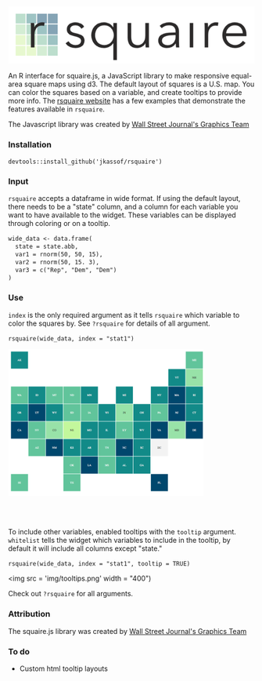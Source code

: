 
<p align="center">
  <img src="img/rsquarelogo.png">
</p>

An R interface for squaire.js, a JavaScript library to make responsive equal-area square maps using d3. The default layout of squares is a U.S. map. You can color the squares based on a variable, and create tooltips to provide more info. The [rsquaire website](http://jkassof.com/rsquaire) has a few examples that demonstrate the features available in `rsquaire`.

The Javascript library was created by [Wall Street Journal's Graphics Team](https://github.com/WSJ)

### Installation

```
devtools::install_github('jkassof/rsquaire')
```

### Input

`rsquaire` accepts a dataframe in wide format. If using the default layout, there needs to be a "state" column, and a column for each variable you want to have available to the widget. These variables can be displayed through coloring or on a tooltip.

```
wide_data <- data.frame(
  state = state.abb,
  var1 = rnorm(50, 50, 15),
  var2 = rnorm(50, 15. 3),
  var3 = c("Rep", "Dem", "Dem")
)

```


### Use


`index` is the only required argument as it tells `rsquaire` which variable to color the squares by. See `?rsquaire` for details of all argument.

```
rsquaire(wide_data, index = "stat1")
```

<img src='img/rsquaire.png' width = "400">

<br><br>

To include other variables, enabled tooltips with the `tooltip` argument. `whitelist` tells the widget which variables to include in the tooltip, by default it will include all columns except "state."

```
rsquaire(wide_data, index = "stat1", tooltip = TRUE)
```

<img src = 'img/tooltips.png' width = "400")


Check out `?rsquaire` for all arguments.

### Attribution

The squaire.js library was created by [Wall Street Journal's Graphics Team](https://github.com/WSJ)

### To do

- Custom html tooltip layouts
